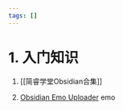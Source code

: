 ```yaml
---
tags: []
---
```

# 1. 入门知识
1. [[简睿学堂Obsidian合集]]


1. [Obsidian Emo Uploader](https://lestua.eu.org/notes/2022/10/16/172318/) emo 